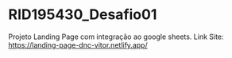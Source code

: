 # RID195430_Desafio01
Projeto Landing Page com integração ao google sheets.
Link Site: https://landing-page-dnc-vitor.netlify.app/
